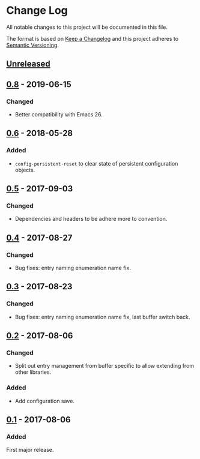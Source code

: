 # Change Log
All notable changes to this project will be documented in this file.

The format is based on [Keep a Changelog](http://keepachangelog.com/)
and this project adheres to [Semantic Versioning](http://semver.org/).


## [Unreleased]


## [0.8] - 2019-06-15
### Changed
- Better compatibility with Emacs 26.


## [0.6] - 2018-05-28
### Added
- `config-persistent-reset` to clear state of persistent configuration objects.

## [0.5] - 2017-09-03
### Changed
- Dependencies and headers to be adhere more to convention.

## [0.4] - 2017-08-27
### Changed
- Bug fixes: entry naming enumeration name fix.


## [0.3] - 2017-08-23
### Changed
- Bug fixes: entry naming enumeration name fix, last buffer switch back.


## [0.2] - 2017-08-06
### Changed
- Split out entry management from buffer specific to allow extending from other
  libraries.

### Added
- Add configuration save.


## [0.1] - 2017-08-06
### Added
First major release.


[Unreleased]: https://github.com/plandes/buffer-manage/compare/v0.8...HEAD
[0.8]: https://github.com/plandes/buffer-manage/compare/v0.7...v0.8
[0.7]: https://github.com/plandes/buffer-manage/compare/v0.6...v0.7
[0.6]: https://github.com/plandes/buffer-manage/compare/v0.5...v0.6
[0.5]: https://github.com/plandes/buffer-manage/compare/v0.4...v0.5
[0.4]: https://github.com/plandes/buffer-manage/compare/v0.3...v0.4
[0.3]: https://github.com/plandes/buffer-manage/compare/v0.2...v0.3
[0.2]: https://github.com/plandes/buffer-manage/compare/v0.1...v0.2
[0.1]: https://github.com/plandes/buffer-manage/compare/0c28b86...v0.1
